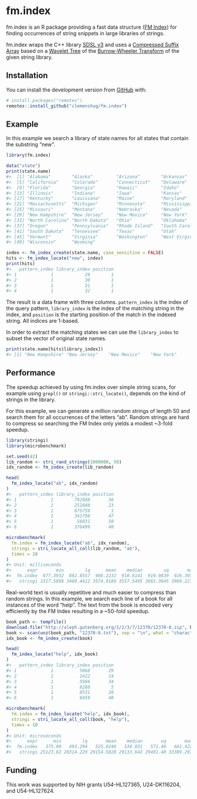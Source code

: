
<!-- README.md is generated from README.Rmd. Please edit that file -->

# fm.index

fm.index is an R package providing a fast data structure ([FM
Index](https://en.wikipedia.org/wiki/FM-index)) for finding occurrences
of string snippets in large libraries of strings.

fm.index wraps the C++ library [SDSL
v3](https://github.com/xxsds/sdsl-lite) and uses a [Compressed Suffix
Array](https://en.wikipedia.org/wiki/Compressed_suffix_array) based on a
[Wavelet Tree](https://en.wikipedia.org/wiki/Wavelet_Tree) of the
[Burrow-Wheeler
Transform](https://en.wikipedia.org/wiki/Burrows%E2%80%93Wheeler_transform)
of the given string library.

## Installation

You can install the development version from
[GitHub](https://github.com/) with:

``` r
# install.packages("remotes")
remotes::install_github("clemenshug/fm.index")
```

## Example

In this example we search a library of state names for all states that
contain the substring “new”.

``` r
library(fm.index)

data("state")
print(state.name)
#>  [1] "Alabama"        "Alaska"         "Arizona"        "Arkansas"
#>  [5] "California"     "Colorado"       "Connecticut"    "Delaware"
#>  [9] "Florida"        "Georgia"        "Hawaii"         "Idaho"
#> [13] "Illinois"       "Indiana"        "Iowa"           "Kansas"
#> [17] "Kentucky"       "Louisiana"      "Maine"          "Maryland"
#> [21] "Massachusetts"  "Michigan"       "Minnesota"      "Mississippi"
#> [25] "Missouri"       "Montana"        "Nebraska"       "Nevada"
#> [29] "New Hampshire"  "New Jersey"     "New Mexico"     "New York"
#> [33] "North Carolina" "North Dakota"   "Ohio"           "Oklahoma"
#> [37] "Oregon"         "Pennsylvania"   "Rhode Island"   "South Carolina"
#> [41] "South Dakota"   "Tennessee"      "Texas"          "Utah"
#> [45] "Vermont"        "Virginia"       "Washington"     "West Virginia"
#> [49] "Wisconsin"      "Wyoming"

index <- fm_index_create(state.name, case_sensitive = FALSE)
hits <- fm_index_locate("new", index)
print(hits)
#>   pattern_index library_index position
#> 1             1            29        1
#> 2             1            30        1
#> 3             1            31        1
#> 4             1            32        1
```

The result is a data frame with three columns. `pattern_index` is the
index of the query pattern, `library_index` is the index of the matching
string in the index, and `position` is the starting position of the
match in the indexed string. All indices are 1-based.

In order to extract the matching states we can use the `library_index`
to subset the vector of original state names.

``` r
print(state.name[hits$library_index])
#> [1] "New Hampshire" "New Jersey"    "New Mexico"    "New York"
```

## Performance

The speedup achieved by using fm.index over simple string scans, for
example using `grepl()` or `stringi::stri_locate()`, depends on the kind
of strings in the library.

For this example, we can generate a million random strings of length 50
and search them for all occurrences of the letters “ab”. Random strings
are hard to compress so searching the FM Index only yields a modest
\~3-fold speedup.

``` r
library(stringi)
library(microbenchmark)

set.seed(42)
lib_random <- stri_rand_strings(1000000, 50)
idx_random <- fm_index_create(lib_random)

head(
  fm_index_locate("ab", idx_random)
)
#>   pattern_index library_index position
#> 1             1        792988       36
#> 2             1        251840       23
#> 3             1        875759        1
#> 4             1        341798       47
#> 5             1         56031       50
#> 6             1        376499       40

microbenchmark(
  fm.index = fm_index_locate("ab", idx_random),
  stringi = stri_locate_all_coll(lib_random, "ab"),
  times = 10
)
#> Unit: milliseconds
#>      expr       min        lq      mean    median        uq       max neval cld
#>  fm.index  877.3932  892.8557  906.2232  910.6141  919.9839  926.3932    10  a
#>   stringi 3317.5898 3460.4412 3574.9189 3557.5405 3665.3045 3969.2219    10   b
```

Real-world text is usually repetitive and much easier to compress than
random strings. In this example, we search each line of a book for all
instances of the word “help”. The text from the book is encoded very
efficiently by the FM Index resulting in a \~50-fold speedup.

``` r
book_path <- tempfile()
download.file("http://aleph.gutenberg.org/1/2/3/7/12370/12370-8.zip", book_path)
book <- scan(unz(book_path, "12370-8.txt"), sep = "\n", what = "character")
idx_book <- fm_index_create(book)

head(
  fm_index_locate("help", idx_book)
)
#>   pattern_index library_index position
#> 1             1          5068       29
#> 2             1          1422       14
#> 3             1          5986       34
#> 4             1          8280        5
#> 5             1          8531       28
#> 6             1          8459       40

microbenchmark(
  fm.index = fm_index_locate("help", idx_book),
  stringi = stri_locate_all_coll(book, "help"),
  times = 10
)
#> Unit: microseconds
#>      expr      min        lq       mean    median       uq       max neval cld
#>  fm.index   375.90   493.294   525.0246   538.031   571.46   661.422    10  a
#>   stringi 25123.82 28314.229 29154.5828 29133.642 29491.40 33389.297    10   b
```

## Funding

This work was supported by NIH grants U54-HL127365, U24-DK116204, and
U54-HL127624.
